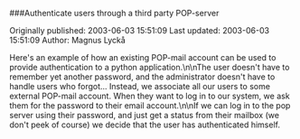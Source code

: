 ###Authenticate users through a third party POP-server

Originally published: 2003-06-03 15:51:09
Last updated: 2003-06-03 15:51:09
Author: Magnus Lyckå

Here's an example of how an existing POP-mail account can be used to provide authentication to a python application.\n\nThe user doesn't have to remember yet another password, and the administrator doesn't have to handle users who forgot... Instead, we associate all our users to some external POP-mail account. When they want to log in to our system, we ask them for the password to their email account.\n\nIf we can log in to the pop server using their password, and just get a status from their mailbox (we don't peek of course) we decide that the user has authenticated himself.